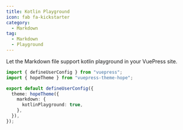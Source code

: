 ```yaml
---
title: Kotlin Playground
icon: fab fa-kickstarter
category:
  - Markdown
tag:
  - Markdown
  - Playground
---
```


Let the Markdown file support kotlin playground in your VuePress site.

<!-- more -->

<!-- @include: @md-enhance/guide/code/kotlin-playground.md#settings -->

```ts {7} title=".vuepress/config.ts"
import { defineUserConfig } from "vuepress";
import { hopeTheme } from "vuepress-theme-hope";

export default defineUserConfig({
  theme: hopeTheme({
    markdown: {
      kotlinPlayground: true,
    },
  }),
});
```

<!-- @include: @md-enhance/guide/code/kotlin-playground.md#after -->
